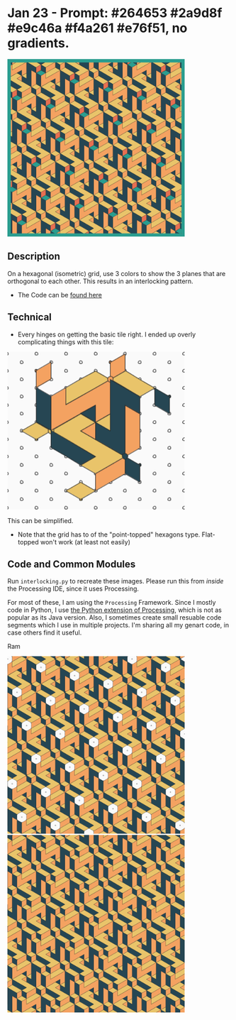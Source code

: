 # Jan 23 - Prompt: #264653 #2a9d8f #e9c46a #f4a261 #e76f51, no gradients.

<img src="images/keep0.png" width="400">  

## Description

On a hexagonal (isometric) grid, use 3 colors to show the 3 planes that are orthogonal to each other. This results in an interlocking pattern. 

- The Code can be [found here](.)

## Technical

- Every hinges on getting the basic tile right. I ended up overly complicating things with this tile:

<img src="images/keep1.png" width="400">  

This can be simplified.
- Note that the grid has to of the "point-topped" hexagons type. Flat-topped won't work (at least not easily)

## Code and Common Modules
Run `interlocking.py` to recreate these images. Please run this from _inside_ the Processing IDE, since it uses Processing.

For most of these, I am using the `Processing` Framework. Since I mostly code in Python, I use [the Python extension of Processing](https://py.processing.org/reference/), which is not as popular as its Java version. Also, I sometimes create small resuable code segments which I use in multiple projects. I'm sharing all my genart code, in case others find it useful.

Ram

<img src="images/keep3.png" width="400">  
<img src="images/keep2.png" width="400">  


